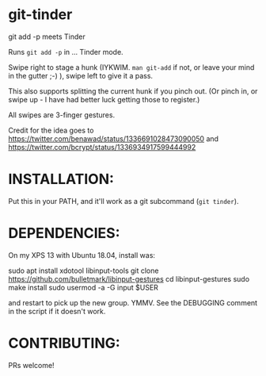 # git-tinder
git add -p meets Tinder

Runs `git add -p` in ... Tinder mode.

Swipe right to stage a hunk (IYKWIM. `man git-add` if not, or leave your mind
in the gutter ;-) ), swipe left to give it a pass.

This also supports splitting the current hunk if you pinch out. (Or pinch in, or
swipe up - I have had better luck getting those to register.)

All swipes are 3-finger gestures.

Credit for the idea goes to
https://twitter.com/benawad/status/1336691028473090050 and
https://twitter.com/bcrypt/status/1336934917599444992

INSTALLATION:
=============
Put this in your PATH, and it'll work as a git subcommand (`git tinder`).

DEPENDENCIES:
=============
On my XPS 13 with Ubuntu 18.04, install was:

sudo apt install xdotool libinput-tools
git clone https://github.com/bulletmark/libinput-gestures
cd libinput-gestures
sudo make install
sudo usermod -a -G input $USER

and restart to pick up the new group. YMMV. See the DEBUGGING comment in the
script if it doesn't work.

CONTRIBUTING:
=============
PRs welcome!
